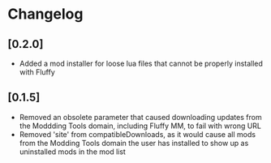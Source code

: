 # Changelog

## [0.2.0]
- Added a mod installer for loose lua files that cannot be properly installed with Fluffy

## [0.1.5]
- Removed an obsolete parameter that caused downloading updates from the Moddding Tools domain, including Fluffy MM, to fail with wrong URL
- Removed 'site' from compatibleDownloads, as it would cause all mods from the Modding Tools domain the user has installed to show up as uninstalled mods in the mod list